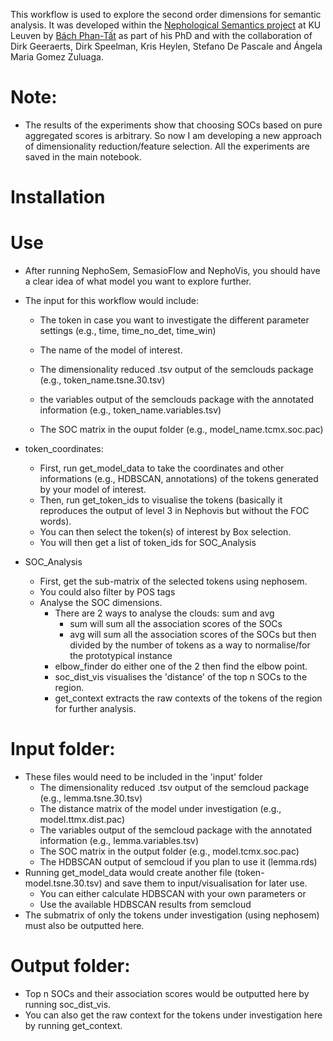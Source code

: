 This workflow is used to explore the second order dimensions for semantic analysis. It was developed within the [Nephological Semantics project](https://www.arts.kuleuven.be/ling/qlvl/projects/current/nephological-semantics) at KU Leuven by [Bách Phan-Tất](https://phantatbach.github.io) as part of his PhD and with the collaboration of Dirk Geeraerts, Dirk Speelman, Kris Heylen, Stefano De Pascale and Ángela Maria Gomez Zuluaga.

# Note:
- The results of the experiments show that choosing SOCs based on pure aggregated scores is arbitrary. So now I am developing a new approach of dimensionality reduction/feature selection. All the experiments are saved in the main notebook.

# Installation
# Use
- After running NephoSem, SemasioFlow and NephoVis, you should have a clear idea of what model you want to explore further.
- The input for this workflow would include:
    - The token in case you want to investigate the different parameter settings (e.g., time, time_no_det, time_win)
    - The name of the model of interest.

    - The dimensionality reduced .tsv output of the semclouds package (e.g., token_name.tsne.30.tsv)
    - the variables output of the semclouds package with the annotated information (e.g., token_name.variables.tsv)
    - The SOC matrix in the ouput folder (e.g., model_name.tcmx.soc.pac)

- token_coordinates:
    - First, run get_model_data to take the coordinates and other informations (e.g., HDBSCAN, annotations) of the tokens generated by your model of interest.
    - Then, run get_token_ids to visualise the tokens (basically it reproduces the output of level 3 in Nephovis but without the FOC words).
    - You can then select the token(s) of interest by Box selection.
    - You will then get a list of token_ids for SOC_Analysis

- SOC_Analysis
    - First, get the sub-matrix of the selected tokens using nephosem.
    - You could also filter by POS tags
    - Analyse the SOC dimensions.
        - There are 2 ways to analyse the clouds: sum and avg
            - sum will sum all the association scores of the SOCs
            - avg will sum all the association scores of the SOCs but then divided by the number of tokens as a way to normalise/for the prototypical instance
        - elbow_finder do either one of the 2 then find the elbow point.
        - soc_dist_vis visualises the 'distance' of the top n SOCs to the region.
        - get_context extracts the raw contexts of the tokens of the region for further analysis.

# Input folder:
- These files would need to be included in the 'input' folder    
    - The dimensionality reduced .tsv output of the semcloud package (e.g., lemma.tsne.30.tsv)
    - The distance matrix of the model under investigation (e.g., model.ttmx.dist.pac)
    - The variables output of the semcloud package with the annotated information (e.g., lemma.variables.tsv)
    - The SOC matrix in the output folder (e.g., model.tcmx.soc.pac)
    - The HDBSCAN output of semcloud if you plan to use it (lemma.rds)
- Running get_model_data would create another file (token-model.tsne.30.tsv) and save them to input/visualisation for later use.
    - You can either calculate HDBSCAN with your own parameters or
    - Use the available HDBSCAN results from semcloud
- The submatrix of only the tokens under investigation (using nephosem) must also be outputted here.

# Output folder:
- Top n SOCs and their association scores would be outputted here by running soc_dist_vis.
- You can also get the raw context for the tokens under investigation here by running get_context.
